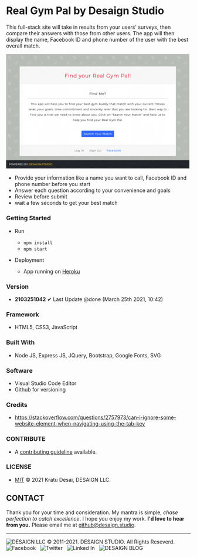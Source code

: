 # Real Gym Pal by Desaign Studio

This full-stack site will take in results from your users' surveys, then compare their answers with those from other users. The app will then display the name, Facebook ID and phone number of the user with the best overall match.

<img src="./SS1.png" alt="Screen Shot" width="500">

- Provide your information like a name you want to call, Facebook ID and phone number before you start
- Answer each question according to your convenience and goals
- Review before submit
- wait a few seconds to get your best match

### Getting Started

- Run 
    - ```npm install```
    - ```npm start```

- Deployment
    - App running on [Heroku](real-gym-pal.herokuapp.com)

### Version

- **2103251042**
✔ Last Update @done (March 25th 2021, 10:42)

### Framework

- HTML5, CSS3, JavaScript

### Built With

- Node JS, Express JS, JQuery, Bootstrap, Google Fonts, SVG

### Software

- Visual Studio Code Editor
- Github for versioning

### Credits

- https://stackoverflow.com/questions/2757973/can-i-ignore-some-website-element-when-navigating-using-the-tab-key

### CONTRIBUTE

- A [contributing guideline](https://github.com/kratuvwxyz/CONTRIBUTE) available.

### LICENSE

- [MIT](https://github.com/kratuvwxyz/LICENSE) © 2021 Kratu Desai, DESAIGN LLC.

## CONTACT

Thank you for your time and consideration. My mantra is simple, *chase perfection to catch excellence*. I hope you enjoy my work. **I'd love to hear from you.** Please email me at <a href="mailto:github@desaign.studio?Subject=Message from Github">github@desaign.studio</a>.

<hr/>

<img src="https://desaign.app/clients/cli/images/logo/desaign-logo-black.png" alt="DESAIGN LLC" width="250px"/> &copy; 2011-2021. <a href="https://desaign.app" target="_blank" style="text-decoration:none;">DESAIGN STUDIO</a>. All Rights Reseverd. &#160;
<a href="https://www.facebook.com/desaignstudio" target="_blank" style="text-decoration:none;"><img src="https://desaign.app/clients/cli/images/1x/facebook.png" alt="Facebook" width="25" /></a> &#160;
<a href="https://www.twitter.com/desaignstudio" target="_blank" style="text-decoration:none;"><img src="https://desaign.app/clients/cli/images/1x/twitter.png" alt="Twitter" width="25" /></a> &#160;
<a href="https://www.linkedin.com/company/desaignstudio" target="_blank" style="text-decoration:none;"><img src="https://desaign.app/clients/cli/images/1x/linkedin.png" alt="Linked In" width="25" /></a> &#160;
<a href="https://desaigner.info" target="_blank" style="text-decoration:none;"><img src="https://desaign.app/clients/cli/images/1x/blog.png" alt="DESAIGN BLOG" width="25" /></a> &#160;
